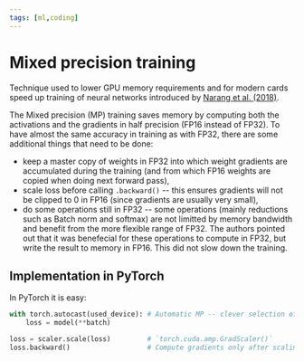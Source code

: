 ```yaml
---
tags: [ml,coding]
---
```

[paper]: https://arxiv.org/abs/1710.03740
# Mixed precision training

Technique used to lower GPU memory requirements and for modern cards speed up
training of neural networks introduced by [Narang et al. (2018)][paper].

The Mixed precision (MP) training saves memory by computing both the activations
and the gradients in half precision (FP16 instead of FP32). To have almost the
same accuracy in training as with FP32, there are some additional things that
need to be done:
- keep a master copy of weights in FP32 into which weight gradients are
  accumulated during the training (and from which FP16 weights are copied when
  doing next forward pass),
- scale loss before calling `.backward()` -- this ensures gradients will not be
  clipped to 0 in FP16 (since gradients are usually very small),
- do some operations still in FP32 -- some operations (mainly reductions such as
  Batch norm and softmax) are not limitted by memory bandwidth and benefit from
  the more flexible range of FP32. The authors pointed out that it was
  benefecial for these operations to compute in FP32, but write the result to
  memory in FP16. This did not slow down the training.

## Implementation in PyTorch

In PyTorch it is easy:

```python
with torch.autocast(used_device): # Automatic MP -- clever selection of precision for given operation
    loss = model(**batch)

loss = scaler.scale(loss)         # `torch.cuda.amp.GradScaler()`
loss.backward()                   # Compute gradients only after scaling the loss
```
